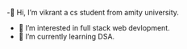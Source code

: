-👋 Hi, I’m vikrant a cs student from amity university.
- 👀 I’m interested in full stack web devlopment.
- 🌱 I’m currently learning DSA.


<!---
vikrantkathait/vikrantkathait is a ✨ special ✨ repository because its `README.md` (this file) appears on your GitHub profile.
You can click the Preview link to take a look at your changes.
--->
